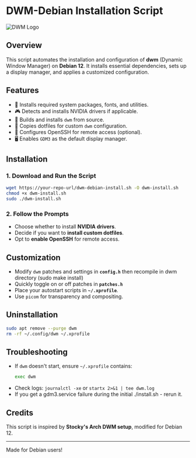 # DWM-Debian Installation Script

![DWM Logo](https://upload.wikimedia.org/wikipedia/commons/thumb/0/0d/Dwm-logo.svg/1920px-Dwm-logo.svg.png)

## Overview
This script automates the installation and configuration of **dwm** (Dynamic Window Manager) on **Debian 12**. It installs essential dependencies, sets up a display manager, and applies a customized configuration.

## Features
- 🚀 Installs required system packages, fonts, and utilities.
- 🎮 Detects and installs NVIDIA drivers if applicable.
- 🔧 Builds and installs `dwm` from source.
- 🎨 Copies dotfiles for custom `dwm` configuration.
- 📡 Configures OpenSSH for remote access (optional).
- 🖥️ Enables `GDM3` as the default display manager.

## Installation
### 1. Download and Run the Script
```bash
wget https://your-repo-url/dwm-debian-install.sh -O dwm-install.sh
chmod +x dwm-install.sh
sudo ./dwm-install.sh
```

### 2. Follow the Prompts
- Choose whether to install **NVIDIA drivers**.
- Decide if you want to **install custom dotfiles**.
- Opt to **enable OpenSSH** for remote access.

## Customization
- Modify `dwm` patches and settings in **`config.h`** then recompile in dwm directory (sudo make install)
- Quickly toggle on or off patches in **`patches.h`**
- Place your autostart scripts in **`~/.xprofile`**.
- Use `picom` for transparency and compositing.

## Uninstallation
```bash
sudo apt remove --purge dwm
rm -rf ~/.config/dwm ~/.xprofile
```

## Troubleshooting
- If `dwm` doesn't start, ensure `~/.xprofile` contains:
  ```bash
  exec dwm
  ```
- Check logs: `journalctl -xe` or `startx 2>&1 | tee dwm.log`
- If you get a gdm3.service failure during the initial ./install.sh - rerun it.

## Credits
This script is inspired by **Stocky's Arch DWM setup**, modified for Debian 12.

---
Made for Debian users!

